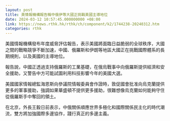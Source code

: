 ```yaml
---
layout: post
title: 美情報機構報告稱中俄伊等大國正挑戰美國主導地位
date: 2024-03-12 10:57:45.000000000 +08:00
link: https://news.rthk.hk/rthk/ch/component/k2/1744238-20240312.htm
categories: rthk
---
```


美國情報機構發布年度威脅評估報告，表示美國將面臨日益脆弱的全球秩序，大國之間的戰略競爭不斷加速，中國、俄羅斯和伊朗等地區大國正在挑戰國際體系的長期規則，以及美國的主導地位。

報告說，中國正透過支持俄羅斯的工業基礎，在俄烏戰事中向俄羅斯提供經濟和安全援助，又警告中方可能試圖利用科技影響今年的美國大選。

美國國家情報總監海恩斯向參議院情報委員會作證時，敦促國會批准向烏克蘭提供更多的軍事援助，強調如果華盛頓不提供更多援助，很難想像烏克蘭如何能夠守住從俄羅斯手中奪回的領土。

在北京，外長王毅日前表示，中俄關係順應世界多極化和國際關係民主化的時代潮流，雙方將加強國際多邊協作，踐行真正的多邊主義。
